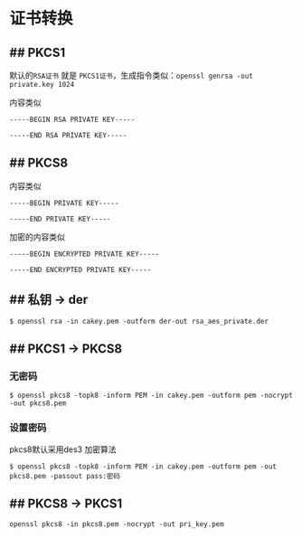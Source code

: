 # 证书转换


## ## PKCS1

默认的`RSA证书` 就是 `PKCS1证书`，生成指令类似：`openssl genrsa -out private.key 1024`

内容类似

```
-----BEGIN RSA PRIVATE KEY-----

-----END RSA PRIVATE KEY-----
```

## ## PKCS8

内容类似

```
-----BEGIN PRIVATE KEY-----

-----END PRIVATE KEY-----
```

加密的内容类似

```
-----BEGIN ENCRYPTED PRIVATE KEY-----

-----END ENCRYPTED PRIVATE KEY-----
```

## ## 私钥 -> der

```
$ openssl rsa -in cakey.pem -outform der-out rsa_aes_private.der
```


## ## PKCS1 -> PKCS8

### 无密码
```
$ openssl pkcs8 -topk8 -inform PEM -in cakey.pem -outform pem -nocrypt -out pkcs8.pem
```

### 设置密码

pkcs8默认采用des3 加密算法

```
$ openssl pkcs8 -topk8 -inform PEM -in cakey.pem -outform pem -out pkcs8.pem -passout pass:密码
```

## ## PKCS8 -> PKCS1

```
openssl pkcs8 -in pkcs8.pem -nocrypt -out pri_key.pem
```